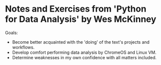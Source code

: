 # Notes and Exercises from 'Python for Data Analysis' by Wes McKinney

Goals: 
* Become better acquainted with the 'doing' of the text's projects and workflows.
* Develop comfort performing data analysis by ChromeOS and Linux VM.
* Determine weaknesses in my own confidence with all matters included.
